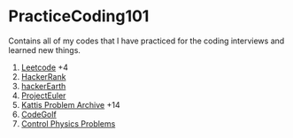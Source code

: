 # PracticeCoding101
Contains all of my codes that I have practiced for the coding interviews and learned new things.

1. [Leetcode](https://leetcode.com/problemset/all/) +4
2. [HackerRank](https://www.hackerrank.com/)
3. [hackerEarth](https://www.hackerearth.com/practice/)
4. [ProjectEuler](https://projecteuler.net/about)
5. [Kattis Problem Archive](https://open.kattis.com/) +14
6. [CodeGolf](https://code.golf/)
7. [Control Physics Problems](https://controlchallenge.edu.hendeby.se/)
